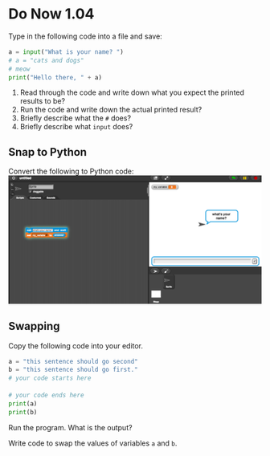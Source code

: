 # Do Now 1.04

Type in the following code into a file and save:

```python
a = input("What is your name? ")
# a = "cats and dogs"
# meow
print("Hello there, " + a)
```

1. Read through the code and write down what you expect the printed results to be?
2. Run the code and write down the actual printed result?
3. Briefly describe what the `#` does? 
4. Briefly describe what `input` does?

## Snap to Python

Convert the following to Python code: ![Snap Input](../../.gitbook/assets/snap_input.png)   
   


## Swapping

Copy the following code into your editor.

```python
a = "this sentence should go second"
b = "this sentence should go first."  
# your code starts here

# your code ends here
print(a)
print(b)
```

Run the program. What is the output?   
  


Write code to swap the values of variables `a` and `b`.

